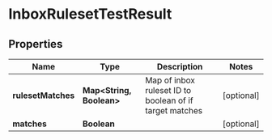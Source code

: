 

# InboxRulesetTestResult

## Properties

Name | Type | Description | Notes
------------ | ------------- | ------------- | -------------
**rulesetMatches** | **Map&lt;String, Boolean&gt;** | Map of inbox ruleset ID to boolean of if target matches |  [optional]
**matches** | **Boolean** |  |  [optional]



